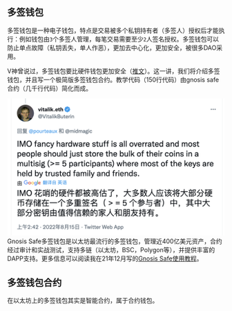 ## 多签钱包

多签钱包是一种电子钱包，特点是交易被多个私钥持有者（多签人）授权后才能执行：例如钱包由`3`个多签人管理，每笔交易需要至少`2`人签名授权。多签钱包可以防止单点故障（私钥丢失，单人作恶），更加去中心化，更加安全，被很多DAO采用。

V神曾说过，多签钱包要比硬件钱包更加安全（[推文](https://twitter.com/VitalikButerin/status/1558886893995134978?s=20&t=4WyoEWhwHNUtAuABEIlcRw)）。这一讲，我们将介绍多签钱包，并且写一个极简版多签钱包合约。教学代码（150行代码）由gnosis safe合约（几千行代码）简化而成。

![V神说](imgs/50-1.png)Gnosis Safe多签钱包是以太坊最流行的多签钱包，管理近400亿美元资产，合约经过审计和实战测试，支持多链（以太坊，BSC，Polygon等），并提供丰富的DAPP支持。更多信息可以阅读我在21年12月写的[Gnosis Safe使用教程](https://peopledao.mirror.xyz/nFCBXda8B5ZxQVqSbbDOn2frFDpTxNVtdqVBXGIjj0s)。

## 多签钱包合约

在以太坊上的多签钱包其实是智能合约，属于合约钱包。